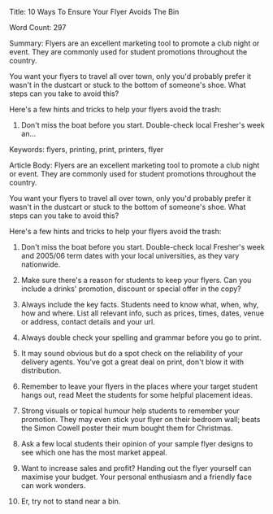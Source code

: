 Title: 
10 Ways To Ensure Your Flyer Avoids The Bin

Word Count:
297

Summary:
Flyers are an excellent marketing tool to promote a club night or event. They are commonly used for student promotions throughout the country.

You want your flyers to travel all over town, only you'd    probably prefer it wasn't in the dustcart or stuck to the bottom of someone's shoe. What steps can you take to avoid this?

Here's a few hints and tricks to help your flyers avoid the trash:

1. Don't miss the boat before you start. Double-check local
Fresher's week an...


Keywords:
flyers, printing, print, printers, flyer


Article Body:
Flyers are an excellent marketing tool to promote a club night or event. They are commonly used for student promotions throughout the country.

You want your flyers to travel all over town, only you'd    probably prefer it wasn't in the dustcart or stuck to the bottom of someone's shoe. What steps can you take to avoid this?

Here's a few hints and tricks to help your flyers avoid the trash:

1. Don't miss the boat before you start. Double-check local
Fresher's week and 2005/06 term dates with your local universities, as they vary nationwide.

2. Make sure there's a reason for students to keep your  flyers. Can you include a drinks' promotion, discount or special offer in the copy?

3. Always include the key facts. Students need to know what,
when, why, how and where. List all relevant info, such as prices, times, dates, venue or address, contact details and your url.

4. Always double check your spelling and grammar before you
go to print.

5. It may sound obvious but do a spot check on the reliability
of your delivery agents. You've got a great deal on print, don't blow it with distribution.

6. Remember to leave your flyers in the places where your target student hangs out, read Meet the students for some helpful placement ideas.

7. Strong visuals or topical humour help students to remember
your promotion. They may even stick your flyer on their bedroom wall; beats the Simon Cowell poster their mum bought them for Christmas.

8. Ask a few local students their opinion of your sample flyer
designs to see which one has the most market appeal.

9. Want to increase sales and profit? Handing out the flyer
yourself can maximise your budget. Your personal enthusiasm and a friendly face can work wonders.

10. Er, try not to stand near a bin.


